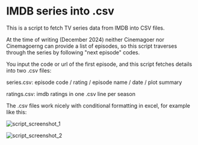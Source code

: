 # IMDB series into .csv

This is a script to fetch TV series data from IMDB into CSV files.

At the time of writing (December 2024) neither Cinemagoer nor Cinemagoerng can provide a list of episodes, so this script traverses through the series by following "next episode" codes.

You input the code or url of the first episode, and this script fetches details into two .csv files:

series.csv: episode code / rating / episode name / date / plot summary

ratings.csv: imdb ratings in one .csv line per season

The .csv files work nicely with conditional formatting in excel, for example like this:

![script_screenshot_1](https://github.com/Byproduct/imdb_series_into_csv.py/blob/main/startrek1.png)

![script_screenshot_2](https://github.com/Byproduct/imdb_series_into_csv.py/blob/main/startrek2.png)

